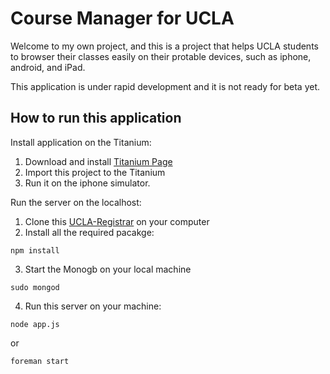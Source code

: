 # Course Manager for UCLA

Welcome to my own project, and this is a project that helps UCLA students to browser
their classes easily on their protable devices, such as iphone, android, and iPad.

This application is under rapid development and it is not ready for beta yet.

## How to run this application

Install application on the Titanium:

1. Download and install [Titanium Page](http://www.appcelerator.com/)
2. Import this project to the Titanium
3. Run it on the iphone simulator. 

Run the server on the localhost:

1. Clone this [UCLA-Registrar](https://github.com/daifu/UCLA-Registrar) on your computer
2. Install all the required pacakge:

```shell
npm install
```

3. Start the Monogb on your local machine

```shell
sudo mongod
```

4. Run this server on your machine:

```shell
node app.js
```

or
 
```shell
foreman start
```
